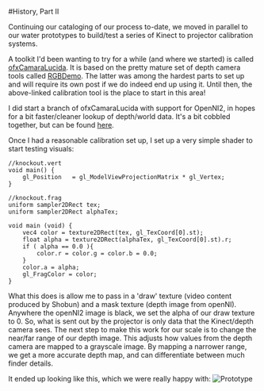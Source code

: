 #History, Part II

Continuing our cataloging of our process to-date, we moved in parallel to our water prototypes to build/test a series of Kinect to projector calibration systems.

A toolkit I'd been wanting to try for a while (and where we started) is called [ofxCamaraLucida](http://chparsons.com.ar/#camara_lucida). It is based on the pretty mature set of depth camera tools called [RGBDemo](https://github.com/rgbdemo/rgbdemo). The latter was among the hardest parts to set up and will require its own post if we do indeed end up using it. Until then, the above-linked calibration tool is the place to start in this area!

I did start a branch of ofxCamaraLucida with support for OpenNI2, in hopes for a bit faster/cleaner lookup of depth/world data. It's a bit cobbled together, but can be found [here](https://github.com/robotconscience/ofxCamaraLucida/tree/feature-openni2).

Once I had a reasonable calibration set up, I set up a very simple shader to start testing visuals:

```
//knockout.vert
void main() {
    gl_Position   = gl_ModelViewProjectionMatrix * gl_Vertex;
}
```

```
//knockout.frag
uniform sampler2DRect tex;
uniform sampler2DRect alphaTex;

void main (void) {
    vec4 color = texture2DRect(tex, gl_TexCoord[0].st);
    float alpha = texture2DRect(alphaTex, gl_TexCoord[0].st).r;
    if ( alpha == 0.0 ){
        color.r = color.g = color.b = 0.0;
    }
    color.a = alpha;
    gl_FragColor = color;
}
```

What this does is allow me to pass in a 'draw' texture (video content produced by Shobun) and a mask texture (depth image from openNI). Anywhere the openNI2 image is black, we set the alpha of our draw texture to 0. So, what is sent out by the projector is only data that the Kinect/depth camera sees. The next step to make this work for our scale is to change the near/far range of our depth image. This adjusts how values from the depth camera are mapped to a grayscale image. By mapping a narrower range, we get a more accurate depth map, and can differentiate between much finder details.

It ended up looking like this, which we were really happy with: ![Prototype](http://www.flickr.com/photos/robotconscience/12460979684/in/set-72157640835519934)